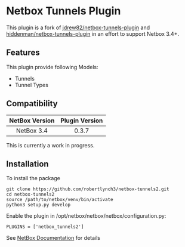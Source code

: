 # Netbox Tunnels Plugin
This plugin is a fork of [jdrew82/netbox-tunnels-plugin](https://github.com/jdrew82/netbox-tunnels-plugin) and [hiddenman/netbox-tunnels-plugin](https://github.com/hiddenman/netbox-tunnels-plugin) in an effort to support Netbox 3.4+.

<!-- Build status with linky to the builds for ease of access.
[![Build Status](https://travis-ci.com/jdrew82/netbox-tunnels-plugin.svg?token=XHesDxGFcPtaq1Q3URi5&branch=master)](https://travis-ci.com/jdrew82/netbox-tunnels-plugin)
 -->
<!-- PyPI version badge.
[![PyPI version](https://badge.fury.io/py/netbox-tunnels-plugin.svg)](https://badge.fury.io/py/netbox-tunnels-plugin)

+++++++++++++++++++++++++++++++++++++++++++++++++++++++++++++++++++++++++++++++++++++++++++++++++++++++++++++++++++++++++++++
+NOTE: Please be aware that this plugin is still a work in progress and should not be used for production work at this time!+
+++++++++++++++++++++++++++++++++++++++++++++++++++++++++++++++++++++++++++++++++++++++++++++++++++++++++++++++++++++++++++++

A plugin for [NetBox](https://github.com/netbox-community/netbox) to support documentation of network tunneling
 protocols, ie IPsec, GRE, L2TP, etc.
 -->
 ## Features
This plugin provide following Models:
* Tunnels
* Tunnel Types

## Compatibility

| NetBox Version | Plugin Version |
|:--------------:|:--------------:|
|   NetBox 3.4   |      0.3.7     |

This is currently a work in progress.
## Installation
To install the package
```
git clone https://github.com/robertlynch3/netbox-tunnels2.git
cd netbox-tunnels2
source /path/to/netbox/venv/bin/activate
python3 setup.py develop
```

Enable the plugin in /opt/netbox/netbox/netbox/configuration.py:
```
PLUGINS = ['netbox_tunnels2']
```

See [NetBox Documentation](https://docs.netbox.dev/en/stable/plugins/#installing-plugins) for details